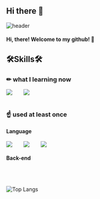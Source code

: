 ## Hi there 👋

![header](https://capsule-render.vercel.app/api?type=Cylinder&text=NaMME&color=000000&fontColor=ffffff&animation=fadeIn)
#### Hi, there! Welcome to my github! 🙌

## 🛠Skills🛠

### ✏ what I learning now
<div style="display:flex;gap:30px;flex-wrap:wrap;">
  <img src="https://img.shields.io/badge/CS-6C47FF?style=for-the-badge&logo=CS#&logoColor=white">
  <img src="https://img.shields.io/badge/Unity-231F20?style=for-the-badge&logo=Unity&logoColor=white">
</div>

<br />

### ☝ used at least once

#### Language
<div style="display:flex;gap:30px;flex-wrap:wrap;">
  <img src="https://img.shields.io/badge/C-A8B9CC?style=for-the-badge&logo=C&logoColor=white">
  <img src="https://img.shields.io/badge/C++-00599C?style=for-the-badge&logo=C++&logoColor=white">
  <img src="https://img.shields.io/badge/Java-F09820?style=for-the-badge&logo=Java&logoColor=white">
</div>

#### Back-end

<br />
<br />

![Top Langs](https://github-readme-stats.vercel.app/api/top-langs/?username=hs-1771178-leenamho&layout=compact)



